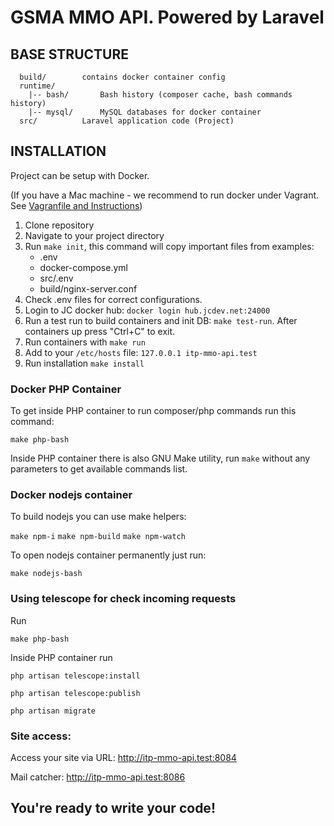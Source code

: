 GSMA MMO API. Powered by Laravel 
===================================

BASE STRUCTURE
-------------------
```
  build/		contains docker container config
  runtime/
    |-- bash/		Bash history (composer cache, bash commands history)
    |-- mysql/		MySQL databases for docker container
  src/			Laravel application code (Project)
```

INSTALLATION
------------

Project can be setup with Docker.

(If you have a Mac machine - we recommend to run docker under Vagrant. See [Vagranfile and Instructions](https://bitbucket.org/snippets/justcoded/Aex4nL/))

1. Clone repository
2. Navigate to your project directory
3. Run `make init`, this command will copy important files from examples:
    - .env
    - docker-compose.yml
    - src/.env
    - build/nginx-server.conf
4. Check .env files for correct configurations.
5. Login to JC docker hub: `docker login hub.jcdev.net:24000`
6. Run a test run to build containers and init DB: `make test-run`. After containers up press "Ctrl+C" to exit.
7. Run containers with `make run`
7. Add to your `/etc/hosts` file: `127.0.0.1 itp-mmo-api.test`
9. Run installation `make install`  

### Docker PHP Container

To get inside PHP container to run composer/php commands run this command:

`make php-bash`

Inside PHP container there is also GNU Make utility, run `make` without any parameters to get available commands list.

### Docker nodejs container

To build nodejs you can use make helpers:

`make npm-i`
`make npm-build`
`make npm-watch`

To open nodejs container permanently just run:

`make nodejs-bash`

### Using telescope for check incoming requests

Run

`make php-bash`

Inside PHP container run

`php artisan telescope:install`

`php artisan telescope:publish`

`php artisan migrate`

### Site access:

Access your site via URL: http://itp-mmo-api.test:8084

Mail catcher: http://itp-mmo-api.test:8086

You're ready to write your code!
------------
